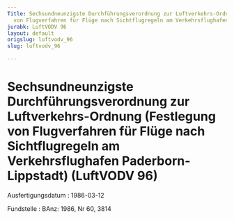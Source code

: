 ```yaml
---
Title: Sechsundneunzigste Durchführungsverordnung zur Luftverkehrs-Ordnung (Festlegung
  von Flugverfahren für Flüge nach Sichtflugregeln am Verkehrsflughafen Paderborn-Lippstadt)
jurabk: LuftVODV 96
layout: default
origslug: luftvodv_96
slug: luftvodv_96

---
```


# Sechsundneunzigste Durchführungsverordnung zur Luftverkehrs-Ordnung (Festlegung von Flugverfahren für Flüge nach Sichtflugregeln am Verkehrsflughafen Paderborn-Lippstadt) (LuftVODV 96)

Ausfertigungsdatum
:   1986-03-12

Fundstelle
:   BAnz: 1986, Nr 60, 3814

